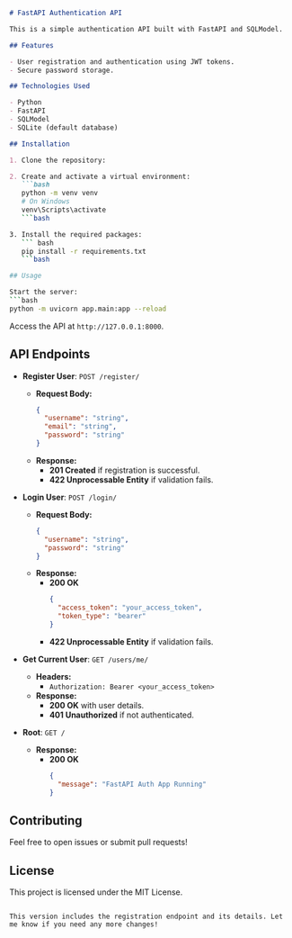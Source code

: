 ```markdown
# FastAPI Authentication API

This is a simple authentication API built with FastAPI and SQLModel.

## Features

- User registration and authentication using JWT tokens.
- Secure password storage.

## Technologies Used

- Python
- FastAPI
- SQLModel
- SQLite (default database)

## Installation

1. Clone the repository:

2. Create and activate a virtual environment:
   ```bash
   python -m venv venv
   # On Windows
   venv\Scripts\activate
   ```bash

3. Install the required packages:
   ``` bash
   pip install -r requirements.txt
   ```bash

## Usage

Start the server:
```bash
python -m uvicorn app.main:app --reload
```

Access the API at `http://127.0.0.1:8000`.

## API Endpoints

- **Register User**: `POST /register/`
  - **Request Body:**
    ```json
    {
      "username": "string",
      "email": "string",
      "password": "string"
    }
    ```
  - **Response:**
    - **201 Created** if registration is successful.
    - **422 Unprocessable Entity** if validation fails.

- **Login User**: `POST /login/`
  - **Request Body:**
    ```json
    {
      "username": "string",
      "password": "string"
    }
    ```
  - **Response:**
    - **200 OK**
      ```json
      {
        "access_token": "your_access_token",
        "token_type": "bearer"
      }
      ```
    - **422 Unprocessable Entity** if validation fails.

- **Get Current User**: `GET /users/me/`
  - **Headers:**
    - `Authorization: Bearer <your_access_token>`
  - **Response:**
    - **200 OK** with user details.
    - **401 Unauthorized** if not authenticated.

- **Root**: `GET /`
  - **Response:**
    - **200 OK**
      ```json
      {
        "message": "FastAPI Auth App Running"
      }
      ```

## Contributing

Feel free to open issues or submit pull requests!

## License

This project is licensed under the MIT License.
```

This version includes the registration endpoint and its details. Let me know if you need any more changes!
